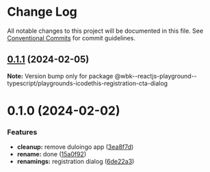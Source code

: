 # Change Log

All notable changes to this project will be documented in this file.
See [Conventional Commits](https://conventionalcommits.org) for commit guidelines.

## [0.1.1](https://github.com/paulAlexSerban/wbk--reactjs-playground--typescript/compare/@wbk--reactjs-playground--typescript/playgrounds-icodethis-registration-cta-dialog@0.1.0...@wbk--reactjs-playground--typescript/playgrounds-icodethis-registration-cta-dialog@0.1.1) (2024-02-05)

**Note:** Version bump only for package @wbk--reactjs-playground--typescript/playgrounds-icodethis-registration-cta-dialog

# 0.1.0 (2024-02-02)

### Features

-   **cleanup:** remove duloingo app ([3ea8f7d](https://github.com/paulAlexSerban/wbk--reactjs-playground--typescript/commit/3ea8f7d47da9759c9ea8f62599a8aa4250b38c3c))
-   **rename:** done ([15a0f92](https://github.com/paulAlexSerban/wbk--reactjs-playground--typescript/commit/15a0f92f47690da6021269d43d7489cb72cdc514))
-   **renamings:** registration dialog ([6de22a3](https://github.com/paulAlexSerban/wbk--reactjs-playground--typescript/commit/6de22a3b5bc6ed05cc77ac75ac884f71e6f74aee))
